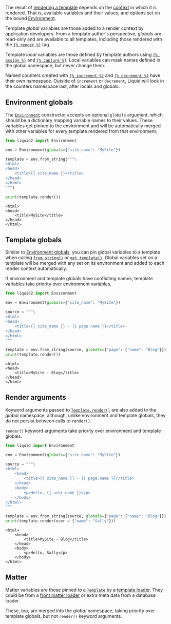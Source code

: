 The result of [rendering a template](rendering_templates.md) depends on the [context](api/render_context.md) in which it is rendered. That is, available variables and their values, and options set on the bound [Environment](environment.md).

Template _global_ variables are those added to a render context by application developers. From a template author's perspective, _globals_ are read-only and are available to all templates, including those rendered with the [`{% render %}`](tag_reference.md#render) tag.

Template _local_ variables are those defined by template authors using [`{% assign %}`](tag_reference.md#assign) and [`{% capture %}`](tag_reference.md#capture). Local variables can mask names defined in the global namespace, but never change them.

Named counters created with [`{% increment %}`](tag_reference.md#increment) and [`{% decrement %}`](tag_reference.md#decrement) have their own namespace. Outside of `increment` or `decrement`, Liquid will look in the counters namespace last, after locals and globals.

## Environment globals

The [`Environment`](api/environment.md) constructor accepts an optional `globals` argument, which should be a dictionary mapping variable names to their values. These variables get pinned to the environment and will be automatically merged with other variables for every template rendered from that environment.

```python
from liquid2 import Environment

env = Environment(globals={"site_name": "MySite"})

template = env.from_string("""\
<html>
<head>
    <title>{{ site_name }}</title>
</head>
</html>
""")

print(template.render())
```

```plain title="output"
<html>
<head>
    <title>MySite</title>
</head>
</html>
```

## Template globals

Similar to [Environment globals](#environment-globals), you can pin global variables to a template when calling [`from_string()`](api/environment.md#liquid2.Environment.from_string) or [`get_template()`](api/environment.md#liquid2.Environment.get_template). Global variables set on a template will be merged with any set on its environment and added to each render context automatically.

If environment and template globals have conflicting names, template variables take priority over environment variables.

```python
from liquid2 import Environment

env = Environment(globals={"site_name": "MySite"})

source = """\
<html>
<head>
    <title>{{ site_name }} - {{ page.name }}</title>
</head>
</html>
"""

template = env.from_string(source, globals={"page": {"name": "Blog"}})
print(template.render())
```

```plain title="output"
<html>
<head>
    <title>MySite - Blog</title>
</head>
</html>
```

## Render arguments

Keyword arguments passed to [`Template.render()`](api/template.md#liquid2.Template.render) are also added to the _global_ namespace, although, unlike environment and template globals, they do not persist between calls to `render()`.

`render()` keyword arguments take priority over environment and template globals.

```python
from liquid import Environment

env = Environment(globals={"site_name": "MySite"})

source = """\
<html>
    <head>
        <title>{{ site_name }} - {{ page.name }}</title>
    </head>
    <body>
        <p>Hello, {{ user.name }}</p>
    </body>
</html>
"""

template = env.from_string(source, globals={"page": {"name": "Blog"}})
print(template.render(user = {"name": "Sally"}))
```

```plain title="output"
<html>
    <head>
        <title>MySite - Blog</title>
    </head>
    <body>
        <p>Hello, Sally</p>
    </body>
</html>
```

## Matter

Matter variables are those pinned to a [`Template`](api/template.md) by a [template loader](loading_templates.md). They could be from a [front matter loader](loading_templates.md#matter) or extra meta data from a database loader.

These, too, are merged into the _global_ namespace, taking priority over template globals,
but not `render()` keyword arguments.
